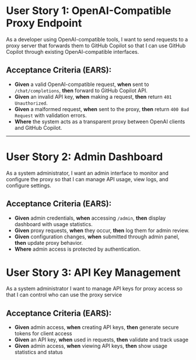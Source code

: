  # User Story 1: OpenAI-Compatible Proxy Endpoint
 
As a developer using OpenAI-compatible tools, I want to send requests to a proxy server that forwards them to GitHub Copilot so that I can use GitHub Copilot through existing OpenAI-compatible interfaces.
 
 ## Acceptance Criteria (EARS):
 
 - **Given** a valid OpenAI-compatible request, **when** sent to `/chat/completions`, **then** forward to GitHub Copilot API.
 - **Given** an invalid API key, **when** making a request, **then** return `401 Unauthorized`.
 - **Given** a malformed request, **when** sent to the proxy, **then** return `400 Bad Request` with validation errors.
 - **Where** the system acts as a transparent proxy between OpenAI clients and GitHub Copilot.
 
 ---
 
 # User Story 2: Admin Dashboard
 
 As a system administrator, I want an admin interface to monitor and configure the proxy so that I can manage API usage, view logs, and configure settings.
 
 ## Acceptance Criteria (EARS):
 
 - **Given** admin credentials, **when** accessing `/admin`, **then** display dashboard with usage statistics.
 - **Given** proxy requests, **when** they occur, **then** log them for admin review.
 - **Given** configuration changes, **when** submitted through admin panel, **then** update proxy behavior.
 - **Where** admin access is protected by authentication.


# User Story 3: API Key Management

As a system administrator I want to manage API keys for proxy access so that I can control who can use the proxy service

## Acceptance Criteria (EARS):

- **Given** admin access, **when** creating API keys, **then** generate secure tokens for client access
- **Given** an API key, **when** used in requests, **then** validate and track usage
- **Given** admin access, **when** viewing API keys, **then** show usage statistics and status

